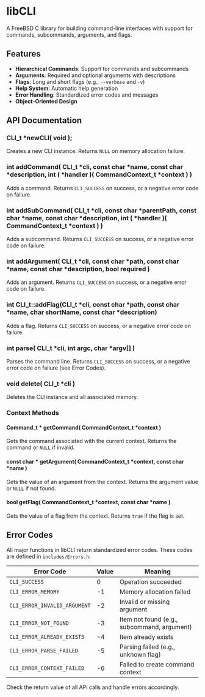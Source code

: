 # libCLI

A FreeBSD C library for building command-line interfaces with support for commands, subcommands, arguments, and flags.

## Features

- **Hierarchical Commands**: Support for commands and subcommands
- **Arguments**: Required and optional arguments with descriptions
- **Flags**: Long and short flags (e.g., `--verbose` and `-v`)
- **Help System**: Automatic help generation
- **Error Handling**: Standardized error codes and messages
- **Object-Oriented Design**

## API Documentation

### CLI_t *newCLI( void );
Creates a new CLI instance. Returns `NULL` on memory allocation failure.

### int addCommand( CLI_t *cli, const char *name, const char *description, int ( *handler )( CommandContext_t *context ) )
Adds a command. Returns `CLI_SUCCESS` on success, or a negative error code on failure.

### int addSubCommand( CLI_t *cli, const char *parentPath, const char *name, const char *description, int ( *handler )( CommandContext_t *context ) )
Adds a subcommand. Returns `CLI_SUCCESS` on success, or a negative error code on failure.

### int addArgument( CLI_t *cli, const char *path, const char *name, const char *description, bool required )
Adds an argument. Returns `CLI_SUCCESS` on success, or a negative error code on failure.

### int CLI_t::addFlag(CLI_t *cli, const char *path, const char *name, char shortName, const char *description)
Adds a flag. Returns `CLI_SUCCESS` on success, or a negative error code on failure.

### int parse( CLI_t *cli, int argc, char *argv[] )
Parses the command line. Returns `CLI_SUCCESS` on success, or a negative error code on failure (see Error Codes).

### void delete( CLI_t *cli )
Deletes the CLI instance and all associated memory.

### Context Methods

#### Command_t * getCommand( CommandContext_t *context )
Gets the command associated with the current context. Returns the command or `NULL` if invalid.

#### const char * getArgument( CommandContext_t *context, const char *name )
Gets the value of an argument from the context. Returns the argument value or `NULL` if not found.

#### bool getFlag( CommandContext_t *context, const char *name )
Gets the value of a flag from the context. Returns `true` if the flag is set.

## Error Codes

All major functions in libCLI return standardized error codes. These codes are defined in `includes/Errors.h`:

| Error Code                   | Value | Meaning                                      |
|------------------------------|-------|----------------------------------------------|
| `CLI_SUCCESS`                |     0 | Operation succeeded                          |
| `CLI_ERROR_MEMORY`           |    -1 | Memory allocation failed                     |
| `CLI_ERROR_INVALID_ARGUMENT` |    -2 | Invalid or missing argument                  |
| `CLI_ERROR_NOT_FOUND`        |    -3 | Item not found (e.g., subcommand, argument)  |
| `CLI_ERROR_ALREADY_EXISTS`   |    -4 | Item already exists                          |
| `CLI_ERROR_PARSE_FAILED`     |    -5 | Parsing failed (e.g., unknown flag)          |
| `CLI_ERROR_CONTEXT_FAILED`   |    -6 | Failed to create command context             |

Check the return value of all API calls and handle errors accordingly.
